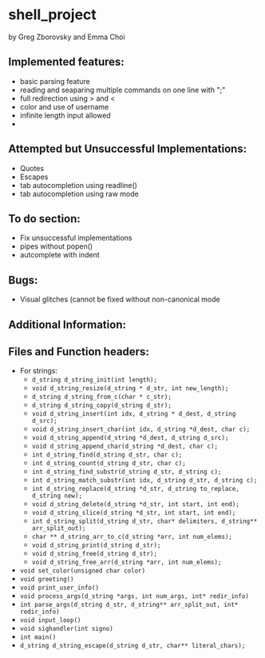 # shell_project
by Greg Zborovsky and Emma Choi

## Implemented features:
- basic parsing feature
- reading and seaparing multiple commands on one line with ";"
- full redirection using > and <
- color and use of username
- infinite length input allowed
- 

## Attempted but Unsuccessful Implementations:
- Quotes
- Escapes
- tab autocompletion using readline()
- tab autocompletion using raw mode

## To do section:
- Fix unsuccessful implementations
- pipes without popen()
- autcomplete with indent 

## Bugs:
- Visual glitches (cannot be fixed without non-canonical mode

## Additional Information:

## Files and Function headers:
- For strings:
  - `d_string d_string_init(int length);`
  - `void d_string_resize(d_string * d_str, int new_length);`
  - `d_string d_string_from_c(char * c_str);`
  - `d_string d_string_copy(d_string d_str);`
  - `void d_string_insert(int idx, d_string * d_dest, d_string d_src);`
  - `void d_string_insert_char(int idx, d_string *d_dest, char c);`
  - `void d_string_append(d_string *d_dest, d_string d_src);`
  - `void d_string_append_char(d_string *d_dest, char c);`
  - `int d_string_find(d_string d_str, char c);`
  - `int d_string_count(d_string d_str, char c);`
  - `int d_string_find_substr(d_string d_str, d_string c);`
  - `int d_string_match_substr(int idx, d_string d_str, d_string c);`
  - `int d_string_replace(d_string *d_str, d_string to_replace, d_string new);`
  - `void d_string_delete(d_string *d_str, int start, int end);`
  - `void d_string_slice(d_string *d_str, int start, int end);`
  - `int d_string_split(d_string d_str, char* delimiters, d_string** arr_split_out);`
  - `char ** d_string_arr_to_c(d_string *arr, int num_elems);`
  - `void d_string_print(d_string d_str);`
  - `void d_string_free(d_string d_str);`
  - `void d_string_free_arr(d_string *arr, int num_elems);`
- `void set_color(unsigned char color)`
- `void greeting()`
- `void print_user_info()`
- `void process_args(d_string *args, int num_args, int* redir_info)`
- `int parse_args(d_string d_str, d_string** arr_split_out, int* redir_info)`
- `void input_loop()`
- `void sighandler(int signo)`
- `int main()`
- `d_string d_string_escape(d_string d_str, char** literal_chars);`
